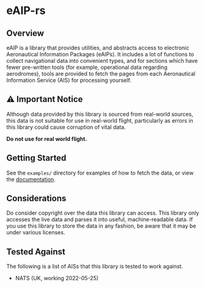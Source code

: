 # eAIP-rs

## Overview

eAIP is a library that provides utilities, and abstracts access to electronic Aeronautical
Information Packages (eAIPs). It includes a lot of functions to collect navigational data into
convenient types, and for sections which have fewer pre-written tools (for example, operational data
regarding aerodromes), tools are provided to fetch the pages from each Aeronautical Information Service
(AIS) for processing yourself.

## ⚠️ Important Notice

Although data provided by this library is sourced from real-world sources, this data is not suitable for
use in real-world flight, particularly as errors in this library could cause corruption of vital data.

**Do not use for real world flight.**

## Getting Started

See the `examples/` directory for examples of how to fetch the data, or view the
[documentation](https://docs.rs/eaip).

## Considerations

Do consider copyright over the data this library can access. This library only accesses the live data and
parses it into useful, machine-readable data. If you use this library to store the data in any fashion, be
aware that it may be under various licenses.

## Tested Against

The following is a list of AISs that this library is tested to work against.

- NATS (UK, working 2022-05-25)
